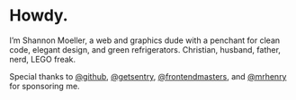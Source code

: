 # Howdy.

I’m Shannon Moeller, a web and graphics dude with a penchant for clean code, elegant design, and green refrigerators. Christian, husband, father, nerd, LEGO freak.

Special thanks to [@github](https://github.com/github), [@getsentry](https://github.com/getsentry), [@frontendmasters](https://github.com/FrontendMasters), and [@mrhenry](https://github.com/mrhenry) for sponsoring me.
